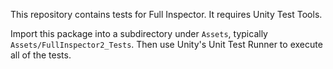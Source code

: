 This repository contains tests for Full Inspector. It requires Unity Test Tools.

Import this package into a subdirectory under `Assets`, typically
`Assets/FullInspector2_Tests`. Then use Unity's Unit Test Runner to execute all
of the tests.

